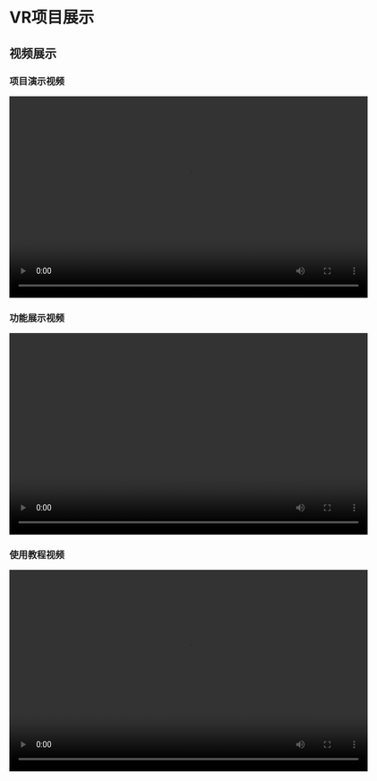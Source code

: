 # VR项目展示

## 视频展示

### 项目演示视频

<!-- 第一个视频 -->
<video width="640" height="360" controls>
  <source src="videos/2.mp4" type="video/mp4">
  您的浏览器不支持视频标签。
</video>

### 功能展示视频

<!-- 第二个视频 -->
<video width="640" height="360" controls>
  <source src="videos/feature_demo.mp4" type="video/mp4">
  您的浏览器不支持视频标签。
</video>

### 使用教程视频

<!-- 第三个视频 -->
<video width="640" height="360" controls>
  <source src="videos/tutorial.mp4" type="video/mp4">
  您的浏览器不支持视频标签。
</video>
